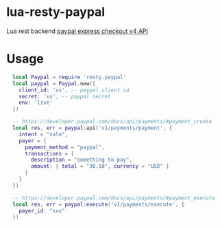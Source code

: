 # lua-resty-paypal
Lua rest backend [paypal express checkout v4 API](https://developer.paypal.com/docs/integration/direct/express-checkout/integration-jsv4)


# Usage
```lua
  local Paypal = require 'resty.paypal'
  local paypal = Paypal.new({
    client_id: 'xx', -- paypal client id
    secret: 'xx', -- paypal secret
    env: 'live'
  })

  -- https://developer.paypal.com/docs/api/payments/#payment_create
  local res, err = paypal:api('v1/payments/payment', {
    intent = "sale",
    payer = {
      payment_method = "paypal",
      transactions = {
        description = "something to pay",
        amount: { total = "30.10", currency = "USD" }  
      }
    }
  })

  -- https://developer.paypal.com/docs/api/payments/#payment_execute
  local res, err = paypal:execute('v1/payments/execute', {
    payer_id: "xxx"
  })
```
